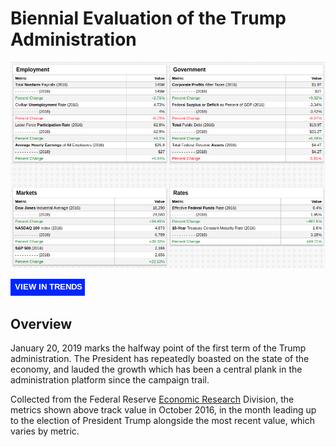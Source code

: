 # Biennial Evaluation of the Trump Administration

![](./images/biennial-eval-2.png)

[![](../../trends/images/button-new.png)](https://trends.axibase.com/81002545#fullscreen)

## Overview

January 20, 2019 marks the halfway point of the first term of the Trump administration. The President has repeatedly boasted on the state of the economy, and lauded the growth which has been a central plank in the administration platform since the campaign trail.

Collected from the Federal Reserve [Economic Research](https://fred.stlouisfed.org/) Division, the metrics shown above track value in October 2016, in the month leading up to the election of President Trump alongside the most recent value, which varies by metric.